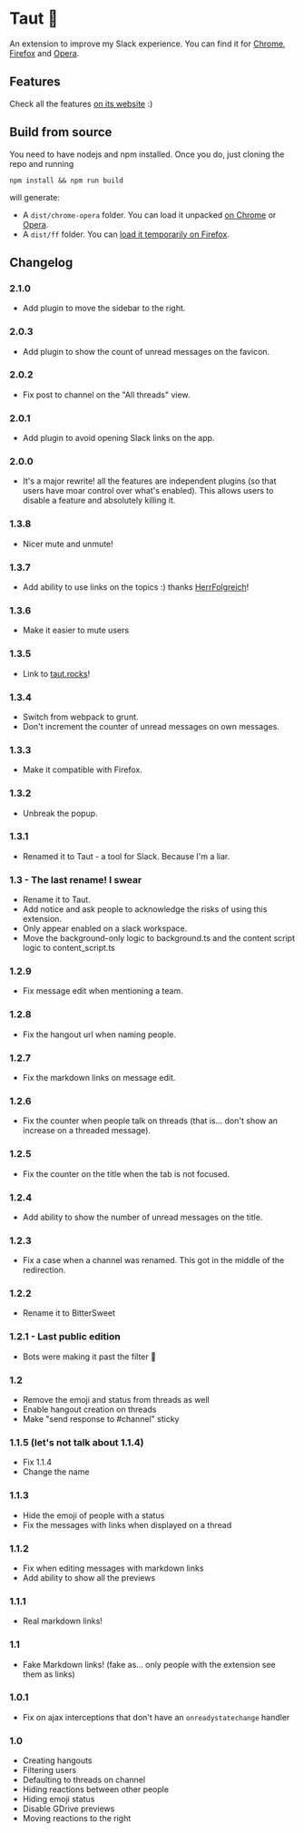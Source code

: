 # Taut :unicorn:

An extension to improve my Slack experience. You can find it for [Chrome](https://chrome.google.com/webstore/detail/taut-a-tool-for-slack/mgicdolhkaeefgmbhlohfjoafacijbfh), [Firefox](https://addons.mozilla.org/en-US/firefox/addon/taut-a-tool-for-slack/) and [Opera](https://addons.opera.com/en/extensions/details/taut-a-tool-for-slack/).

## Features

Check all the features [on its website](https://taut.rocks) :)

## Build from source

You need to have nodejs and npm installed. Once you do, just cloning the repo and running

```
npm install && npm run build
```

will generate:

* A `dist/chrome-opera` folder. You can load it unpacked [on Chrome](https://developer.chrome.com/extensions/getstarted#manifest) or [Opera](https://dev.opera.com/extensions/basics/#step-4-testing-your-extension).
* A `dist/ff` folder. You can [load it temporarily on Firefox](https://developer.mozilla.org/en-US/docs/Mozilla/Add-ons/WebExtensions/Temporary_Installation_in_Firefox).

## Changelog

### 2.1.0

* Add plugin to move the sidebar to the right.

### 2.0.3

* Add plugin to show the count of unread messages on the favicon.

### 2.0.2

* Fix post to channel on the "All threads" view.

### 2.0.1

* Add plugin to avoid opening Slack links on the app.

### 2.0.0

* It's a major rewrite! all the features are independent plugins (so that users have moar control over what's enabled). This allows users to disable a feature and absolutely killing it.

### 1.3.8

* Nicer mute and unmute!

### 1.3.7

* Add ability to use links on the topics :) thanks [HerrFolgreich](https://github.com/HerrFolgreich)!

### 1.3.6

* Make it easier to mute users

### 1.3.5

* Link to [taut.rocks](https://taut.rocks)!

### 1.3.4

* Switch from webpack to grunt.
* Don't increment the counter of unread messages on own messages.

### 1.3.3

* Make it compatible with Firefox.

### 1.3.2

* Unbreak the popup.

### 1.3.1

* Renamed it to Taut - a tool for Slack. Because I'm a liar.

### 1.3 - The last rename! I swear

* Rename it to Taut.
* Add notice and ask people to acknowledge the risks of using this extension.
* Only appear enabled on a slack workspace.
* Move the background-only logic to background.ts and the content script logic to content_script.ts

### 1.2.9

* Fix message edit when mentioning a team.

### 1.2.8

* Fix the hangout url when naming people.

### 1.2.7

* Fix the markdown links on message edit.

### 1.2.6

* Fix the counter when people talk on threads (that is... don't show an increase on a threaded message).

### 1.2.5

* Fix the counter on the title when the tab is not focused.

### 1.2.4

* Add ability to show the number of unread messages on the title.

### 1.2.3

* Fix a case when a channel was renamed. This got in the middle of the redirection.

### 1.2.2

* Rename it to BitterSweet

### 1.2.1 - Last public edition

* Bots were making it past the filter :facepalm:

### 1.2

* Remove the emoji and status from threads as well
* Enable hangout creation on threads
* Make "send response to #channel" sticky

### 1.1.5 (let's not talk about 1.1.4)

* Fix 1.1.4
* Change the name

### 1.1.3

* Hide the emoji of people with a status
* Fix the messages with links when displayed on a thread

### 1.1.2

* Fix when editing messages with markdown links
* Add ability to show all the previews

### 1.1.1

* Real markdown links!

### 1.1

* Fake Markdown links! (fake as... only people with the extension see them as links)

### 1.0.1

* Fix on ajax interceptions that don't have an `onreadystatechange` handler

### 1.0

* Creating hangouts
* Filtering users
* Defaulting to threads on channel
* Hiding reactions between other people
* Hiding emoji status
* Disable GDrive previews
* Moving reactions to the right
